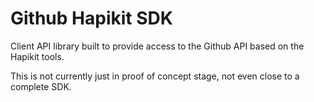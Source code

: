# Github Hapikit SDK

Client API library built to provide access to the Github API based on the Hapikit tools.

This is not currently just in proof of concept stage, not even close to a complete SDK.
